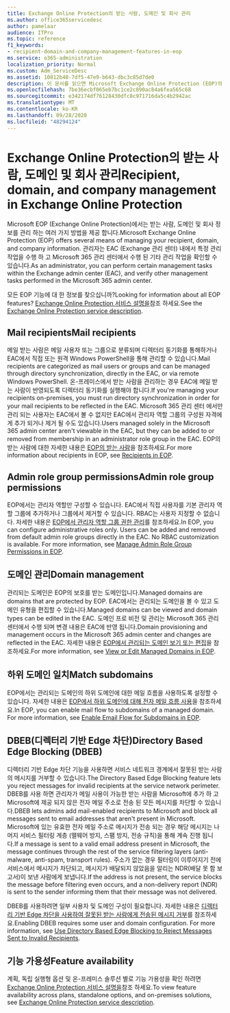 ```yaml
---
title: Exchange Online Protection의 받는 사람, 도메인 및 회사 관리
ms.author: office365servicedesc
author: pamelaar
audience: ITPro
ms.topic: reference
f1_keywords:
- recipient-domain-and-company-management-features-in-eop
ms.service: o365-administration
localization_priority: Normal
ms.custom: Adm_ServiceDesc
ms.assetid: 10812b48-7df5-47e9-b643-dbc3c85d7de0
description: 이 문서를 읽으면 Microsoft Exchange Online Protection (EOP)의 받는 사람, 도메인 및 회사 관리에 대해 자세히 알아볼 수 있습니다.
ms.openlocfilehash: 7be36ecbf065eb7bc1ce2c890ac84a6fea565c68
ms.sourcegitcommit: e342174df76128430dfc8c971716da5c4b2942ac
ms.translationtype: MT
ms.contentlocale: ko-KR
ms.lasthandoff: 09/28/2020
ms.locfileid: "48294124"
---
```

# <a name="recipient-domain-and-company-management-in-exchange-online-protection"></a><span data-ttu-id="ab653-103">Exchange Online Protection의 받는 사람, 도메인 및 회사 관리</span><span class="sxs-lookup"><span data-stu-id="ab653-103">Recipient, domain, and company management in Exchange Online Protection</span></span>

<span data-ttu-id="ab653-104">Microsoft EOP (Exchange Online Protection)에서는 받는 사람, 도메인 및 회사 정보를 관리 하는 여러 가지 방법을 제공 합니다.</span><span class="sxs-lookup"><span data-stu-id="ab653-104">Microsoft Exchange Online Protection (EOP) offers several means of managing your recipient, domain, and company information.</span></span> <span data-ttu-id="ab653-105">관리자는 EAC (Exchange 관리 센터) 내에서 특정 관리 작업을 수행 하 고 Microsoft 365 관리 센터에서 수행 된 기타 관리 작업을 확인할 수 있습니다.</span><span class="sxs-lookup"><span data-stu-id="ab653-105">As an administrator, you can perform certain management tasks within the Exchange admin center (EAC), and verify other management tasks performed in the Microsoft 365 admin center.</span></span>
  
<span data-ttu-id="ab653-106">모든 EOP 기능에 대 한 정보를 찾으십니까?</span><span class="sxs-lookup"><span data-stu-id="ab653-106">Looking for information about all EOP features?</span></span> <span data-ttu-id="ab653-107">[Exchange Online Protection 서비스 설명을](exchange-online-protection-service-description.md)참조 하세요.</span><span class="sxs-lookup"><span data-stu-id="ab653-107">See the [Exchange Online Protection service description](exchange-online-protection-service-description.md).</span></span>
  
## <a name="mail-recipients"></a><span data-ttu-id="ab653-108">Mail recipients</span><span class="sxs-lookup"><span data-stu-id="ab653-108">Mail recipients</span></span>

<span data-ttu-id="ab653-109">메일 받는 사람은 메일 사용자 또는 그룹으로 분류되며 디렉터리 동기화를 통해하거나 EAC에서 직접 또는 원격 Windows PowerShell을 통해 관리할 수 있습니다.</span><span class="sxs-lookup"><span data-stu-id="ab653-109">Mail recipients are categorized as mail users or groups and can be managed through directory synchronization, directly in the EAC, or via remote Windows PowerShell.</span></span> <span data-ttu-id="ab653-110">온-프레미스에서 받는 사람을 관리하는 경우 EAC에 메일 받는 사람이 반영되도록 디렉터리 동기화를 실행해야 합니다.</span><span class="sxs-lookup"><span data-stu-id="ab653-110">If you're managing your recipients on-premises, you must run directory synchronization in order for your mail recipients to be reflected in the EAC.</span></span> <span data-ttu-id="ab653-111">Microsoft 365 관리 센터 에서만 관리 되는 사용자는 EAC에서 볼 수 없지만 EAC에서 관리자 역할 그룹의 구성원 자격에 게 추가 되거나 제거 될 수도 있습니다.</span><span class="sxs-lookup"><span data-stu-id="ab653-111">Users managed solely in the Microsoft 365 admin center aren't viewable in the EAC, but they can be added to or removed from membership in an administrator role group in the EAC.</span></span> <span data-ttu-id="ab653-112">EOP의 받는 사람에 대한 자세한 내용은 [EOP의 받는 사람](https://go.microsoft.com/fwlink/p/?LinkId=280011)을 참조하세요.</span><span class="sxs-lookup"><span data-stu-id="ab653-112">For more information about recipients in EOP, see [Recipients in EOP](https://go.microsoft.com/fwlink/p/?LinkId=280011).</span></span>
  
## <a name="admin-role-group-permissions"></a><span data-ttu-id="ab653-113">Admin role group permissions</span><span class="sxs-lookup"><span data-stu-id="ab653-113">Admin role group permissions</span></span>

<span data-ttu-id="ab653-p104">EOP에서는 관리자 역할만 구성할 수 있습니다. EAC에서 직접 사용자를 기본 관리자 역할 그룹에 추가하거나 그룹에서 제거할 수 있습니다. RBAC는 사용자 지정할 수 없습니다. 자세한 내용은 [EOP에서 관리자 역할 그룹 권한 관리](https://go.microsoft.com/fwlink/p/?LinkId=282238)를 참조하세요.</span><span class="sxs-lookup"><span data-stu-id="ab653-p104">In EOP, you can configure administrative roles only. Users can be added and removed from default admin role groups directly in the EAC. No RBAC customization is available. For more information, see [Manage Admin Role Group Permissions in EOP](https://go.microsoft.com/fwlink/p/?LinkId=282238).</span></span>
  
## <a name="domain-management"></a><span data-ttu-id="ab653-118">도메인 관리</span><span class="sxs-lookup"><span data-stu-id="ab653-118">Domain management</span></span>

<span data-ttu-id="ab653-119">관리되는 도메인은 EOP의 보호를 받는 도메인입니다.</span><span class="sxs-lookup"><span data-stu-id="ab653-119">Managed domains are domains that are protected by EOP.</span></span> <span data-ttu-id="ab653-120">EAC에서는 관리되는 도메인을 볼 수 있고 도메인 유형을 편집할 수 있습니다.</span><span class="sxs-lookup"><span data-stu-id="ab653-120">Managed domains can be viewed and domain types can be edited in the EAC.</span></span> <span data-ttu-id="ab653-121">도메인 프로 비전 및 관리는 Microsoft 365 관리 센터에서 수행 되며 변경 내용은 EAC에 반영 됩니다.</span><span class="sxs-lookup"><span data-stu-id="ab653-121">Domain provisioning and management occurs in the Microsoft 365 admin center and changes are reflected in the EAC.</span></span> <span data-ttu-id="ab653-122">자세한 내용은 [EOP에서 관리되는 도메인 보기 또는 편집](https://go.microsoft.com/fwlink/p/?LinkId=282239)을 참조하세요.</span><span class="sxs-lookup"><span data-stu-id="ab653-122">For more information, see [View or Edit Managed Domains in EOP](https://go.microsoft.com/fwlink/p/?LinkId=282239).</span></span>
  
## <a name="match-subdomains"></a><span data-ttu-id="ab653-123">하위 도메인 일치</span><span class="sxs-lookup"><span data-stu-id="ab653-123">Match subdomains</span></span>

<span data-ttu-id="ab653-p106">EOP에서는 관리되는 도메인의 하위 도메인에 대한 메일 흐름을 사용하도록 설정할 수 있습니다. 자세한 내용은 [EOP에서 하위 도메인에 대해 전자 메일 흐름 사용](https://go.microsoft.com/fwlink/p/?LinkId=397213)을 참조하세요.</span><span class="sxs-lookup"><span data-stu-id="ab653-p106">In EOP, you can enable mail flow to subdomains of a managed domain. For more information, see [Enable Email Flow for Subdomains in EOP](https://go.microsoft.com/fwlink/p/?LinkId=397213).</span></span> 
  
## <a name="directory-based-edge-blocking-dbeb"></a><span data-ttu-id="ab653-126">DBEB(디렉터리 기반 Edge 차단)</span><span class="sxs-lookup"><span data-stu-id="ab653-126">Directory Based Edge Blocking (DBEB)</span></span>

<span data-ttu-id="ab653-127">디렉터리 기반 Edge 차단 기능을 사용하면 서비스 네트워크 경계에서 잘못된 받는 사람의 메시지를 거부할 수 있습니다.</span><span class="sxs-lookup"><span data-stu-id="ab653-127">The Directory Based Edge Blocking feature lets you reject messages for invalid recipients at the service network perimeter.</span></span> <span data-ttu-id="ab653-128">DBEB를 사용 하면 관리자가 메일 사용이 가능한 받는 사람을 Microsoft에 추가 하 고 Microsoft에 제공 되지 않은 전자 메일 주소로 전송 된 모든 메시지를 차단할 수 있습니다.</span><span class="sxs-lookup"><span data-stu-id="ab653-128">DBEB lets admins add mail-enabled recipients to Microsoft and block all messages sent to email addresses that aren't present in Microsoft.</span></span> <span data-ttu-id="ab653-129">Microsoft에 있는 유효한 전자 메일 주소로 메시지가 전송 되는 경우 해당 메시지는 나머지 서비스 필터링 계층 (맬웨어 방지, 스팸 방지, 전송 규칙)을 통해 계속 진행 됩니다.</span><span class="sxs-lookup"><span data-stu-id="ab653-129">If a message is sent to a valid email address present in Microsoft, the message continues through the rest of the service filtering layers (anti-malware, anti-spam, transport rules).</span></span> <span data-ttu-id="ab653-130">주소가 없는 경우 필터링이 이루어지기 전에 서비스에서 메시지가 차단되고, 메시지가 배달되지 않았음을 알리는 NDR(배달 못 함 보고서)이 보낸 사람에게 보냅니다.</span><span class="sxs-lookup"><span data-stu-id="ab653-130">If the address is not present, the service blocks the message before filtering even occurs, and a non-delivery report (NDR) is sent to the sender informing them that their message was not delivered.</span></span> 
  
<span data-ttu-id="ab653-p108">DBEB를 사용하려면 일부 사용자 및 도메인 구성이 필요합니다. 자세한 내용은 [디렉터리 기반 Edge 차단을 사용하여 잘못된 받는 사람에게 전송된 메시지 거부](https://go.microsoft.com/fwlink/p/?LinkId=390676)를 참조하세요.</span><span class="sxs-lookup"><span data-stu-id="ab653-p108">Enabling DBEB requires some user and domain configuration. For more information, see [Use Directory Based Edge Blocking to Reject Messages Sent to Invalid Recipients](https://go.microsoft.com/fwlink/p/?LinkId=390676).</span></span>
  
## <a name="feature-availability"></a><span data-ttu-id="ab653-133">기능 가용성</span><span class="sxs-lookup"><span data-stu-id="ab653-133">Feature availability</span></span>

<span data-ttu-id="ab653-134">계획, 독립 실행형 옵션 및 온-프레미스 솔루션 별로 기능 가용성을 확인 하려면 [Exchange Online Protection 서비스 설명을](exchange-online-protection-service-description.md)참조 하세요.</span><span class="sxs-lookup"><span data-stu-id="ab653-134">To view feature availability across plans, standalone options, and on-premises solutions, see [Exchange Online Protection service description](exchange-online-protection-service-description.md).</span></span>
